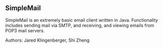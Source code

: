 ## SimpleMail

SimpleMail is an extremely basic email client written in Java. Functionality includes sending mail via SMTP, and receiving, and viewing emails from POP3 mail servers.

Authors: Jared Klingenberger, Shi Zheng
